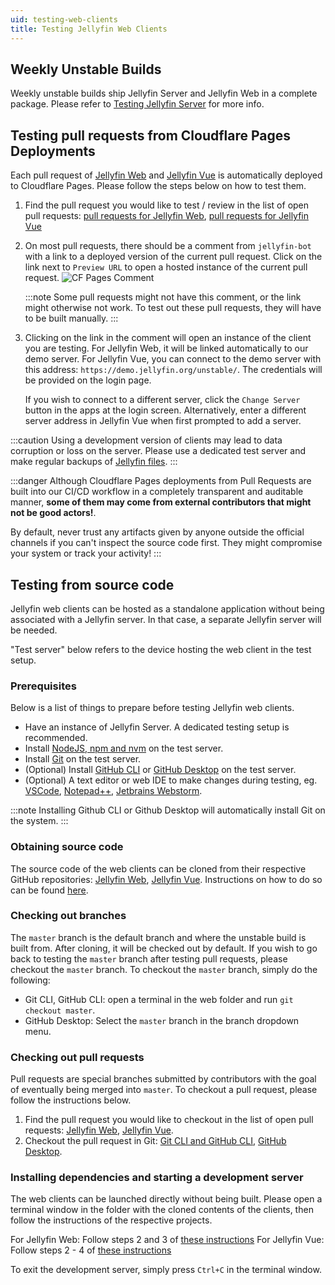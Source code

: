 ```yaml
---
uid: testing-web-clients
title: Testing Jellyfin Web Clients
---
```


## Weekly Unstable Builds

Weekly unstable builds ship Jellyfin Server and Jellyfin Web in a complete package. Please refer to [Testing Jellyfin Server](/docs/general/testing/server/) for more info.

## Testing pull requests from Cloudflare Pages Deployments

Each pull request of [Jellyfin Web](https://github.com/jellyfin/jellyfin-web) and [Jellyfin Vue](https://github.com/jellyfin/jellyfin-vue) is automatically deployed to Cloudflare Pages. Please follow the steps below on how to test them.

1. Find the pull request you would like to test / review in the list of open pull requests: [pull requests for Jellyfin Web](https://github.com/jellyfin/jellyfin-web/pulls), [pull requests for Jellyfin Vue](https://github.com/jellyfin/jellyfin-vue/pulls)
2. On most pull requests, there should be a comment from `jellyfin-bot` with a link to a deployed version of the current pull request. Click on the link next to `Preview URL` to open a hosted instance of the current pull request.
   ![CF Pages Comment](/images/docs/testing/web/cf-pages-comment.png)

   :::note
   Some pull requests might not have this comment, or the link might otherwise not work. To test out these pull requests, they will have to be built manually.
   :::

3. Clicking on the link in the comment will open an instance of the client you are testing. For Jellyfin Web, it will be linked automatically to our demo server. For Jellyfin Vue, you can connect to the demo server with this address: `https://demo.jellyfin.org/unstable/`. The credentials will be provided on the login page.

   If you wish to connect to a different server, click the `Change Server` button in the apps at the login screen. Alternatively, enter a different server address in Jellyfin Vue when first prompted to add a server.

:::caution
Using a development version of clients may lead to data corruption or loss on the server. Please use a dedicated test server and make regular backups of [Jellyfin files](/docs/general/administration/configuration#server-paths).
:::

:::danger
Although Cloudflare Pages deployments from Pull Requests are built into our CI/CD workflow
in a completely transparent and auditable manner, **some of them may come from external contributors that might not be good actors!**.

By default, never trust any artifacts given by anyone outside the official channels if you can't inspect the source code first.
They might compromise your system or track your activity!
:::

## Testing from source code

Jellyfin web clients can be hosted as a standalone application without being associated with a Jellyfin server. In that case, a separate Jellyfin server will be needed.

"Test server" below refers to the device hosting the web client in the test setup.

### Prerequisites

Below is a list of things to prepare before testing Jellyfin web clients.

- Have an instance of Jellyfin Server. A dedicated testing setup is recommended.
- Install [NodeJS, npm and nvm](https://docs.npmjs.com/downloading-and-installing-node-js-and-npm) on the test server.
- Install [Git](https://github.com/git-guides/install-git) on the test server.
- (Optional) Install [GitHub CLI](https://cli.github.com/) or [GitHub Desktop](https://github.com/apps/desktop) on the test server.
- (Optional) A text editor or web IDE to make changes during testing, eg. [VSCode](https://code.visualstudio.com/), [Notepad++](https://notepad-plus-plus.org/), [Jetbrains Webstorm](https://www.jetbrains.com/webstorm/).

:::note
Installing Github CLI or Github Desktop will automatically install Git on the system.
:::

### Obtaining source code

The source code of the web clients can be cloned from their respective GitHub repositories: [Jellyfin Web](https://github.com/jellyfin/jellyfin-web/), [Jellyfin Vue](https://github.com/jellyfin/jellyfin-vue/).
Instructions on how to do so can be found [here](https://docs.github.com/en/repositories/creating-and-managing-repositories/cloning-a-repository).

### Checking out branches

The `master` branch is the default branch and where the unstable build is built from. After cloning, it will be checked out by default. If you wish to go back to testing the `master` branch after testing pull requests, please checkout the `master` branch. To checkout the `master` branch, simply do the following:

- Git CLI, GitHub CLI: open a terminal in the web folder and run `git checkout master`.
- GitHub Desktop: Select the `master` branch in the branch dropdown menu.

### Checking out pull requests

Pull requests are special branches submitted by contributors with the goal of eventually being merged into `master`. To checkout a pull request, please follow the instructions below.

1. Find the pull request you would like to checkout in the list of open pull requests: [Jellyfin Web](https://github.com/jellyfin/jellyfin-web/pulls), [Jellyfin Vue](https://github.com/jellyfin/jellyfin-vue/pulls).
2. Checkout the pull request in Git: [Git CLI and GitHub CLI](https://docs.github.com/en/pull-requests/collaborating-with-pull-requests/reviewing-changes-in-pull-requests/checking-out-pull-requests-locally), [GitHub Desktop](https://docs.github.com/en/desktop/working-with-your-remote-repository-on-github-or-github-enterprise/viewing-a-pull-request-in-github-desktop).

### Installing dependencies and starting a development server

The web clients can be launched directly without being built. Please open a terminal window in the folder with the cloned contents of the clients, then follow the instructions of the respective projects.

For Jellyfin Web: Follow steps 2 and 3 of [these instructions](https://github.com/jellyfin/jellyfin-web?tab=readme-ov-file#getting-started)
For Jellyfin Vue: Follow steps 2 - 4 of [these instructions](https://github.com/jellyfin/jellyfin-vue/wiki/Contributing#frontend)

To exit the development server, simply press `Ctrl+C` in the terminal window.
